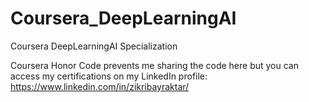 # Coursera_DeepLearningAI
Coursera DeepLearningAI Specialization

Coursera Honor Code prevents me sharing the code here but you can access my certifications on my LinkedIn profile:  https://www.linkedin.com/in/zikribayraktar/
